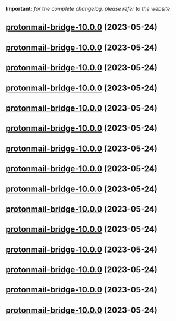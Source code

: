 **Important:**
*for the complete changelog, please refer to the website*




## [protonmail-bridge-10.0.0](https://github.com/truecharts/charts/compare/protonmail-bridge-9.0.13...protonmail-bridge-10.0.0) (2023-05-24)




## [protonmail-bridge-10.0.0](https://github.com/truecharts/charts/compare/protonmail-bridge-9.0.13...protonmail-bridge-10.0.0) (2023-05-24)




## [protonmail-bridge-10.0.0](https://github.com/truecharts/charts/compare/protonmail-bridge-9.0.13...protonmail-bridge-10.0.0) (2023-05-24)




## [protonmail-bridge-10.0.0](https://github.com/truecharts/charts/compare/protonmail-bridge-9.0.13...protonmail-bridge-10.0.0) (2023-05-24)




## [protonmail-bridge-10.0.0](https://github.com/truecharts/charts/compare/protonmail-bridge-9.0.13...protonmail-bridge-10.0.0) (2023-05-24)




## [protonmail-bridge-10.0.0](https://github.com/truecharts/charts/compare/protonmail-bridge-9.0.13...protonmail-bridge-10.0.0) (2023-05-24)




## [protonmail-bridge-10.0.0](https://github.com/truecharts/charts/compare/protonmail-bridge-9.0.13...protonmail-bridge-10.0.0) (2023-05-24)




## [protonmail-bridge-10.0.0](https://github.com/truecharts/charts/compare/protonmail-bridge-9.0.13...protonmail-bridge-10.0.0) (2023-05-24)




## [protonmail-bridge-10.0.0](https://github.com/truecharts/charts/compare/protonmail-bridge-9.0.13...protonmail-bridge-10.0.0) (2023-05-24)




## [protonmail-bridge-10.0.0](https://github.com/truecharts/charts/compare/protonmail-bridge-9.0.13...protonmail-bridge-10.0.0) (2023-05-24)




## [protonmail-bridge-10.0.0](https://github.com/truecharts/charts/compare/protonmail-bridge-9.0.13...protonmail-bridge-10.0.0) (2023-05-24)




## [protonmail-bridge-10.0.0](https://github.com/truecharts/charts/compare/protonmail-bridge-9.0.13...protonmail-bridge-10.0.0) (2023-05-24)




## [protonmail-bridge-10.0.0](https://github.com/truecharts/charts/compare/protonmail-bridge-9.0.13...protonmail-bridge-10.0.0) (2023-05-24)




## [protonmail-bridge-10.0.0](https://github.com/truecharts/charts/compare/protonmail-bridge-9.0.13...protonmail-bridge-10.0.0) (2023-05-24)




## [protonmail-bridge-10.0.0](https://github.com/truecharts/charts/compare/protonmail-bridge-9.0.13...protonmail-bridge-10.0.0) (2023-05-24)

